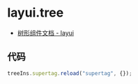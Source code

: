 # layui.tree

- [树形组件文档 - layui](https://www.layui.com/doc/modules/tree.html#use)

## 代码

```js
treeIns.supertag.reload("supertag", {});
```
